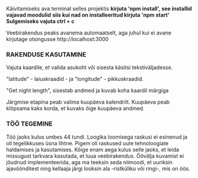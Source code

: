 Käivitamiseks ava terminal selles projektis
**kirjuta 'npm install', see installid vajavad moodulid**
**siis kui nad on installeeritud kirjuta 'npm start'**
**Sulgemiseks vajuta ctrl + c**

Veebirakendus peaks avanema automaatselt, aga juhul kui ei avane
kirjutage otsingusse http://localhost:3000

### RAKENDUSE KASUTAMINE

Vajuta kaardile, et valida asukoht või sisesta käsitsi tekstiväljadesse.

"latitude" - laiuskraadid - ja "longitude" - pikkuskraadid. 

"Get night length", sisestab andmed ja kuvab koha kaardil märgiga

Järgmise etapina peab valima kuupäeva kalendrilt. Kuupäeva peab klõpsama
kaks korda, et kuvaks õige kuupäeva andmed.

### TÖÖ TEGEMINE
Töö jaoks kulus umbes 44 tundi. Loogika loomisega raskusi ei esinenud ja oli
tegelikkuses üsna lihtne. Pigem oli raskused uute tehnoloogiate haldamises ja
kasutamises. Kõige enam aega kulus selle jaoks, et leida missugust tarkvara
kasutada, et luua veebirakendus. Öövälja kuvamist ei jõudnud implementeerida,
aga ma teeksin seda niimoodi, et uuriksin ajavöönditest ning kellaaja järgi
looksin ala -ristküliku või ringi-, mis on öös.
